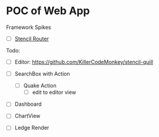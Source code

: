 # POC of Web App

Framework Spikes

- [ ] [Stencil Router](https://github.com/ionic-team/stencil-router)

Todo:

- [ ] Editor: https://github.com/KillerCodeMonkey/stencil-quill
- [ ] SearchBox with Action
  - [ ] Quake Action 
    - [ ] edit to editor view
- [ ] Dashboard
- [ ] ChartView
- [ ] Ledge Render

